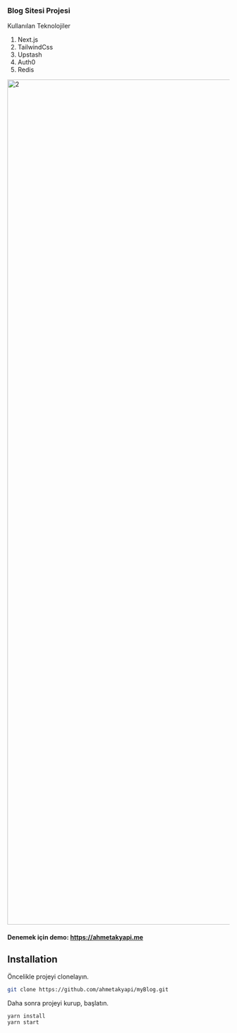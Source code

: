### Blog Sitesi Projesi

Kullanılan Teknolojiler

1. Next.js
2. TailwindCss
3. Upstash
4. Auth0
5. Redis

<img width="1911" alt="2" src="https://user-images.githubusercontent.com/71101248/117726343-1efb0700-b1ef-11eb-9eb6-721aa5d23e39.png">



#### Denemek için demo: https://ahmetakyapi.me

## Installation

Öncelikle projeyi clonelayın.

```bash
git clone https://github.com/ahmetakyapi/myBlog.git
```
Daha sonra projeyi kurup, başlatın.
```bash
yarn install
yarn start
```

